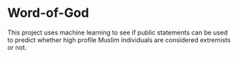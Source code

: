 # Word-of-God

This project uses machine learning to see if public statements can be used to predict whether high profile Muslim individuals are considered extremists or not.
